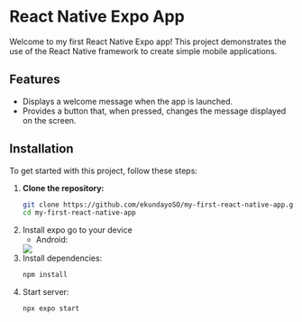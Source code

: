 # React Native Expo App

Welcome to my first React Native Expo app! This project demonstrates the use of the React Native framework to create simple mobile applications.

## Features
- Displays a welcome message when the app is launched.
- Provides a button that, when pressed, changes the message displayed on the screen.

## Installation

To get started with this project, follow these steps:

1. **Clone the repository:**
   ```bash
   git clone https://github.com/ekundayoSO/my-first-react-native-app.git
   cd my-first-react-native-app
   ```
2. Install expo go to your device
   - Android: 
   <img src="/myFirstApp/assets/images/Android-QR-Code.png">
2. Install dependencies:
   ```bash
   npm install
   ````
3. Start server:
   ```bash
   npx expo start
   ```